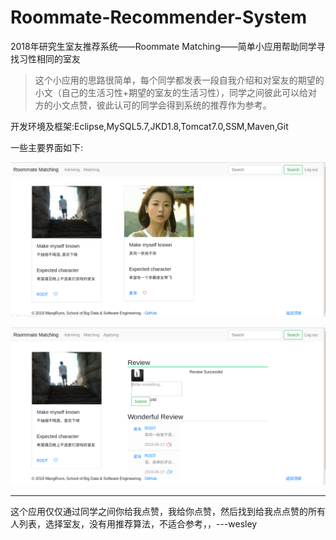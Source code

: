 # Roommate-Recommender-System
2018年研究生室友推荐系统——Roommate Matching——简单小应用帮助同学寻找习性相同的室友
>这个小应用的思路很简单，每个同学都发表一段自我介绍和对室友的期望的小文（自己的生活习性+期望的室友的生活习性），同学之间彼此可以给对方的小文点赞，彼此认可的同学会得到系统的推荐作为参考。

开发环境及框架:Eclipse,MySQL5.7,JKD1.8,Tomcat7.0,SSM,Maven,Git

一些主要界面如下:

![](https://raw.githubusercontent.com/wangruns/wangruns.github.io/master/images/project/Roommate-Recommender-System/home.png)

![](https://raw.githubusercontent.com/wangruns/wangruns.github.io/master/images/project/Roommate-Recommender-System/review.png)




------------------

这个应用仅仅通过同学之间你给我点赞，我给你点赞，然后找到给我点点赞的所有人列表，选择室友，没有用推荐算法，不适合参考，，---wesley

